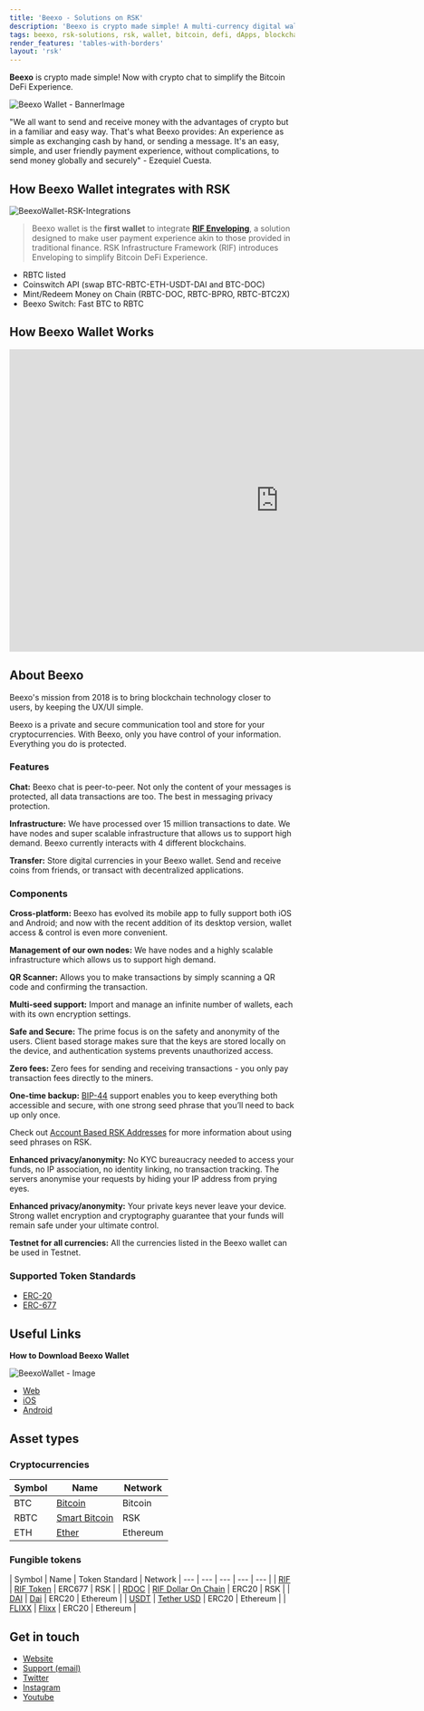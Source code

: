 ```yaml
---
title: 'Beexo - Solutions on RSK'
description: 'Beexo is crypto made simple! A multi-currency digital wallet connecting you with the crypto world.'
tags: beexo, rsk-solutions, rsk, wallet, bitcoin, defi, dApps, blockchain, cryptowallet
render_features: 'tables-with-borders'
layout: 'rsk'
---
```


**Beexo** is crypto made simple!
Now with crypto chat to simplify
the Bitcoin DeFi Experience.

![Beexo Wallet - BannerImage](/assets/img/solutions/BeexoWallet/Beexo_banner.jpg)

"We all want to send and receive money with the advantages of crypto but in a familiar and easy way.
That's what Beexo provides:
An experience as simple as exchanging cash by hand,
or sending a message.
It's an easy, simple,
and user friendly payment experience,
without complications,
to send money globally and securely" - Ezequiel Cuesta.

## How Beexo Wallet integrates with RSK

![BeexoWallet-RSK-Integrations](/assets/img/solutions/BeexoWallet/Beexo_diagram.jpg)

> Beexo wallet is the **first wallet** to integrate
> [**RIF Enveloping**](https://developers.rsk.co/rif/enveloping/),
> a solution designed to make user payment experience akin to those provided in traditional finance.
> RSK Infrastructure Framework (RIF) introduces Enveloping to simplify Bitcoin DeFi Experience.

- RBTC listed
- Coinswitch API (swap BTC-RBTC-ETH-USDT-DAI and BTC-DOC)
- Mint/Redeem Money on Chain (RBTC-DOC, RBTC-BPRO, RBTC-BTC2X)
- Beexo Switch: Fast BTC to RBTC

## How Beexo Wallet Works

<div class="video-container">
  <iframe width="949" height="534" src="https://youtube.com/embed/2SwmNNCtvlU" frameborder="0" allow="accelerometer; autoplay; encrypted-media; gyroscope; picture-in-picture" allowfullscreen></iframe>
</div>

## About Beexo
 
Beexo's mission from 2018 is to bring blockchain technology closer to users,
by keeping the UX/UI simple.
 
Beexo is a private and secure communication tool and store for your cryptocurrencies.
With Beexo, only you have control of your information.
Everything you do is protected. 

### Features
 
**Chat:**
Beexo chat is peer-to-peer.
Not only the content of your messages is protected,
all data transactions are too.
The best in messaging privacy protection.  
 
**Infrastructure:**
We have processed over 15 million transactions to date.
We have nodes and super scalable infrastructure that allows us to support high demand.
Beexo currently interacts with 4 different blockchains. 
 
**Transfer:**
Store digital currencies in your Beexo wallet.
Send and receive coins from friends,
or transact with decentralized applications. 

### Components
 
**Cross-platform:**
Beexo has evolved its mobile app to fully support both iOS and Android;
and now with the recent addition of its desktop version,
wallet access & control is even more convenient. 
 
**Management of our own nodes:**
We have nodes and a highly scalable infrastructure
which allows us to support high demand.
 
**QR Scanner:**
Allows you to make transactions by
simply scanning a QR code
and confirming the transaction.
 
**Multi-seed support:**
Import and manage an infinite number of wallets, each with its own encryption settings.
 
**Safe and Secure:**
The prime focus is on the safety and anonymity of the users.
Client based storage makes sure that
the keys are stored locally on the device,
and authentication systems prevents unauthorized access.
 
**Zero fees:**
Zero fees for sending and receiving transactions -
you only pay transaction fees directly to the miners. 
 
**One-time backup:**
[BIP-44](https://github.com/bitcoin/bips/blob/master/bip-0044.mediawiki "Multi-Account Hierarchy for Deterministic Wallets")
support enables you to keep everything both accessible and secure,
with one strong seed phrase that you’ll need to back up only once.

Check out [Account Based RSK Addresses](https://developers.rsk.co/rsk/architecture/account-based/)
for more information about using seed phrases on RSK.
 
**Enhanced privacy/anonymity:**
No KYC bureaucracy needed to access your funds,
no IP association,
no identity linking,
no transaction tracking.
The servers anonymise your requests
by hiding your IP address from prying eyes. 
 
**Enhanced privacy/anonymity:**
Your private keys never leave your device.
Strong wallet encryption and cryptography
guarantee that your funds will remain safe under your ultimate control.
 
**Testnet for all currencies:** 
All the currencies listed in the Beexo wallet
can be used in Testnet. 

### Supported Token Standards

- [ERC-20](https://github.com/ethereum/EIPs/issues/20)
- [ERC-677](https://github.com/ethereum/EIPs/issues/677)

## Useful Links

**How to Download Beexo Wallet**

![BeexoWallet - Image](/assets/img/solutions/BeexoWallet/Beexo_download.jpg)

- [Web](https://app.beexo.com)
- [iOS](https://apps.apple.com/ar/app/beexo-wallet/id1533311061)
- [Android](https://play.google.com/store/apps/details?id=com.beexo)
 
## Asset types

### Cryptocurrencies

| Symbol | Name | Network |
| --- | --- | --- |
| BTC | [Bitcoin](https://bitcoin.org/bitcoin.pdf) | Bitcoin |
| RBTC | [Smart Bitcoin](https://developers.rsk.co/rsk/rbtc/) | RSK |
| ETH | [Ether](https://ethereum.org/en/eth/) | Ethereum |

### Fungible tokens

| Symbol | Name | Token Standard | Network
| --- | --- | --- | --- | --- |
| [RIF](https://explorer.rsk.co/address/0x2acc95758f8b5f583470ba265eb685a8f45fc9d5) | [RIF Token](https://developers.rsk.co/rif/token/) | ERC677 | RSK |
| [RDOC](https://explorer.rsk.co/address/0x2d919f19d4892381d58edebeca66d5642cef1a1f) | [RIF Dollar On Chain](https://moneyonchain.com/rif-dollar/) | ERC20 | RSK |
| [DAI](https://etherscan.io/token/0x6b175474e89094c44da98b954eedeac495271d0f) | [Dai](https://makerdao.com/ ) | ERC20 | Ethereum |
| [USDT](https://etherscan.io/token/0xdac17f958d2ee523a2206206994597c13d831ec7) | [Tether USD](https://tether.to/)  | ERC20 | Ethereum |
| [FLIXX](https://etherscan.io/token/0xf04a8ac553fcedb5ba99a64799155826c136b0be) | [Flixx](https://flixxo.com/) | ERC20 | Ethereum |

## Get in touch

- [Website](https://beexo.com/)
- [Support (email)](mailto:support@beexo.com)
- [Twitter](https://twitter.com/hellobeexo)
- [Instagram](https://www.instagram.com/hellobeexo/)
- [Youtube](https://www.youtube.com/channel/UCZLX9nsh0ifhBNwXc6ziLgg)
